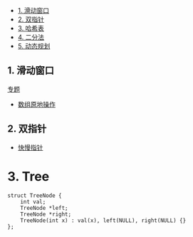 <!-- GFM-TOC -->
* [1. 滑动窗口](#1-滑动窗口)
* [2. 双指针](#2-双指针)
* [3. 哈希表](#3-哈希表)
* [4. 二分法](#4-二分法)
* [5. 动态规划](#5-动态规划)

<!-- GFM-TOC -->

## 1. 滑动窗口   
[专题](./c13_sliding_window)

- [数组原地操作](./c2_array/数组原地操作.md)
## 2. 双指针
- [快慢指针](./c4_linkedlist/快慢指针.md)
# 3. Tree   
```
struct TreeNode {
    int val;
    TreeNode *left;
    TreeNode *right;
    TreeNode(int x) : val(x), left(NULL), right(NULL) {}
};
```
